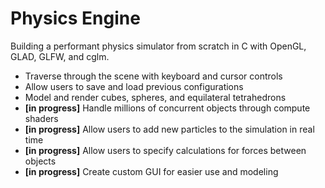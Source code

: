# Physics Engine
Building a performant physics simulator from scratch in C with OpenGL, GLAD, GLFW, and cglm.
- Traverse through the scene with keyboard and cursor controls
- Allow users to save and load previous configurations
- Model and render cubes, spheres, and equilateral tetrahedrons
- **[in progress]** Handle millions of concurrent objects through compute shaders
- **[in progress]** Allow users to add new particles to the simulation in real time
- **[in progress]** Allow users to specify calculations for forces between objects
- **[in progress]** Create custom GUI for easier use and modeling
